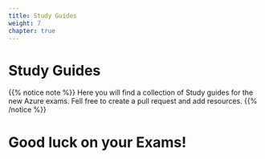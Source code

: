 ```yaml
---
title: Study Guides
weight: 7
chapter: true
---
```


# **Study Guides**

{{% notice note %}}
Here you will find a collection of Study guides for the new Azure exams.
Fell free to create a pull request and add resources.
{{% /notice %}}

# **Good luck on your Exams!** 